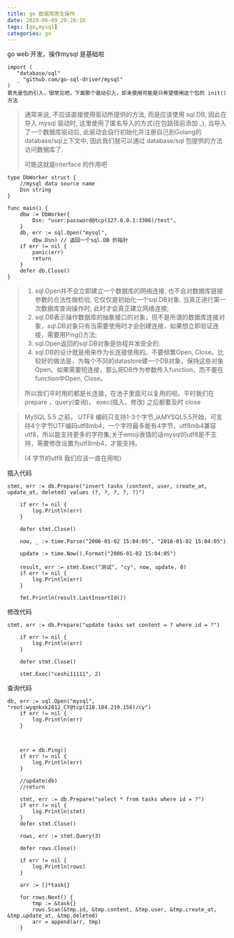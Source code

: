 ```yaml
---
title: go 数据库原生操作
date: 2020-06-09 20:28:16
tags: [go,mysql]
categories: go
---
```


go web 开发，操作mysql 是基础啦

<!--more-->

```
import (
   "database/sql"
   _ "github.com/go-sql-driver/mysql"
)
首先是包的引入，很常见吧，下面那个驱动引入，却未使用可能是只希望使用这个包的 init()方法
```

> 通常来说, 不应该直接使用驱动所提供的方法, 而是应该使用 sql.DB, 因此在导入 mysql 驱动时, 这里使用了匿名导入的方式(在包路径前添加 _), 当导入了一个数据库驱动后, 此驱动会自行初始化并注册自己到Golang的database/sql上下文中, 因此我们就可以通过 database/sql 包提供的方法访问数据库了.
>
> 可能这就是interface 的作用吧



```
type DbWorker struct {
    //mysql data source name
    Dsn string 
}

func main() {
    dbw := DbWorker{
        Dsn: "user:password@tcp(127.0.0.1:3306)/test",
    }	
    db, err := sql.Open("mysql",
        dbw.Dsn) // 返回一个sql.DB 的指针
    if err != nil {
        panic(err)
        return
    }
    defer db.Close()
}
```

> 1. sql.Open并不会立即建立一个数据库的网络连接, 也不会对数据库链接参数的合法性做检验, 它仅仅是初始化一个sql.DB对象. 当真正进行第一次数据库查询操作时, 此时才会真正建立网络连接;
> 2. sql.DB表示操作数据库的抽象接口的对象，但不是所谓的数据库连接对象，sql.DB对象只有当需要使用时才会创建连接，如果想立即验证连接，需要用Ping()方法;
> 3. sql.Open返回的sql.DB对象是协程并发安全的.
> 4. sql.DB的设计就是用来作为长连接使用的。不要频繁Open, Close。比较好的做法是，为每个不同的datastore建一个DB对象，保持这些对象Open。如果需要短连接，那么把DB作为参数传入function，而不要在function中Open, Close。
>
> 所以我们平时用的都是长连接，在池子里面可以复用的啦。平时我们在 prepare ，query(查询)， exec(插入，修改) 之后都要及时 close



> MySQL 5.5 之前， UTF8 编码只支持1-3个字节,从MYSQL5.5开始，可支持4个字节UTF编码utf8mb4，一个字符最多能有4字节，utf8mb4兼容utf8，所以能支持更多的字符集;关于emoji表情的话mysql的utf8是不支持，需要修改设置为utf8mb4，才能支持。
>
> (4 字节的utf8 我们应该一直在用啦)



插入代码

```
stmt, err := db.Prepare("insert tasks (content, user, create_at, update_at, deleted) values (?, ?, ?, ?, ?)")

	if err != nil {
		log.Println(err)
	}

	defer stmt.Close()

	now, _ := time.Parse("2006-01-02 15:04:05", "2016-01-02 15:04:05")

	update := time.Now().Format("2006-01-02 15:04:05")

	result, err := stmt.Exec("测试", "cy", now, update, 0)
	if err != nil {
		log.Println(err)
	}

	fmt.Println(result.LastInsertId())
```

修改代码

```
stmt, err := db.Prepare("update tasks set content = ? where id = ?")

	if err != nil {
		log.Println(err)
	}

	defer stmt.Close()

	stmt.Exec("ceshi11111", 2)
```

查询代码

```
db, err := sql.Open("mysql", "root:wyqnkxk2012_CY@tcp(118.184.219.156)/cy")
	if err != nil {
		log.Println(err)
	}



	err = db.Ping()
	if err != nil {
		log.Println(err)
	}

	//update(db)
	//return

	stmt, err := db.Prepare("select * from tasks where id = ?")
	if err != nil {
		log.Println(stmt)
	}
	defer stmt.Close()

	rows, err := stmt.Query(3)

	defer rows.Close()

	if err != nil {
		log.Println(rows)
	}

	arr := []*task{}

	for rows.Next() {
		tmp := &task{}
		rows.Scan(&tmp.id, &tmp.content, &tmp.user, &tmp.create_at, &tmp.update_at, &tmp.deleted)
		arr = append(arr, tmp)
	}
```


